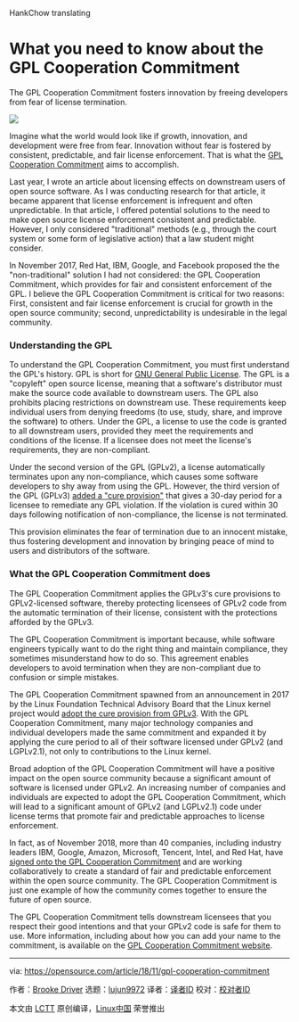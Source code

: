 HankChow translating

What you need to know about the GPL Cooperation Commitment
======

The GPL Cooperation Commitment fosters innovation by freeing developers from fear of license termination.

![](https://opensource.com/sites/default/files/styles/image-full-size/public/lead-images/OSDC_Law_balance_open_source.png?itok=5c4JhuEY)

Imagine what the world would look like if growth, innovation, and development were free from fear. Innovation without fear is fostered by consistent, predictable, and fair license enforcement. That is what the [GPL Cooperation Commitment][1] aims to accomplish.

Last year, I wrote an article about licensing effects on downstream users of open source software. As I was conducting research for that article, it became apparent that license enforcement is infrequent and often unpredictable. In that article, I offered potential solutions to the need to make open source license enforcement consistent and predictable. However, I only considered "traditional" methods (e.g., through the court system or some form of legislative action) that a law student might consider.

In November 2017, Red Hat, IBM, Google, and Facebook proposed the the "non-traditional" solution I had not considered: the GPL Cooperation Commitment, which provides for fair and consistent enforcement of the GPL. I believe the GPL Cooperation Commitment is critical for two reasons: First, consistent and fair license enforcement is crucial for growth in the open source community; second, unpredictability is undesirable in the legal community.

### Understanding the GPL

To understand the GPL Cooperation Commitment, you must first understand the GPL's history. GPL is short for [GNU General Public License][2]. The GPL is a "copyleft" open source license, meaning that a software's distributor must make the source code available to downstream users. The GPL also prohibits placing restrictions on downstream use. These requirements keep individual users from denying freedoms (to use, study, share, and improve the software) to others. Under the GPL, a license to use the code is granted to all downstream users, provided they meet the requirements and conditions of the license. If a licensee does not meet the license's requirements, they are non-compliant.

Under the second version of the GPL (GPLv2), a license automatically terminates upon any non-compliance, which causes some software developers to shy away from using the GPL. However, the third version of the GPL (GPLv3) [added a "cure provision"][3] that gives a 30-day period for a licensee to remediate any GPL violation. If the violation is cured within 30 days following notification of non-compliance, the license is not terminated.

This provision eliminates the fear of termination due to an innocent mistake, thus fostering development and innovation by bringing peace of mind to users and distributors of the software.

### What the GPL Cooperation Commitment does

The GPL Cooperation Commitment applies the GPLv3's cure provisions to GPLv2-licensed software, thereby protecting licensees of GPLv2 code from the automatic termination of their license, consistent with the protections afforded by the GPLv3.

The GPL Cooperation Commitment is important because, while software engineers typically want to do the right thing and maintain compliance, they sometimes misunderstand how to do so. This agreement enables developers to avoid termination when they are non-compliant due to confusion or simple mistakes.

The GPL Cooperation Commitment spawned from an announcement in 2017 by the Linux Foundation Technical Advisory Board that the Linux kernel project would [adopt the cure provision from GPLv3][4]. With the GPL Cooperation Commitment, many major technology companies and individual developers made the same commitment and expanded it by applying the cure period to all of their software licensed under GPLv2 (and LGPLv2.1), not only to contributions to the Linux kernel.

Broad adoption of the GPL Cooperation Commitment will have a positive impact on the open source community because a significant amount of software is licensed under GPLv2. An increasing number of companies and individuals are expected to adopt the GPL Cooperation Commitment, which will lead to a significant amount of GPLv2 (and LGPLv2.1) code under license terms that promote fair and predictable approaches to license enforcement.

In fact, as of November 2018, more than 40 companies, including industry leaders IBM, Google, Amazon, Microsoft, Tencent, Intel, and Red Hat, have [signed onto the GPL Cooperation Commitment][5] and are working collaboratively to create a standard of fair and predictable enforcement within the open source community. The GPL Cooperation Commitment is just one example of how the community comes together to ensure the future of open source.

The GPL Cooperation Commitment tells downstream licensees that you respect their good intentions and that your GPLv2 code is safe for them to use. More information, including about how you can add your name to the commitment, is available on the [GPL Cooperation Commitment website][6].

--------------------------------------------------------------------------------

via: https://opensource.com/article/18/11/gpl-cooperation-commitment

作者：[Brooke Driver][a]
选题：[lujun9972][b]
译者：[译者ID](https://github.com/译者ID)
校对：[校对者ID](https://github.com/校对者ID)

本文由 [LCTT](https://github.com/LCTT/TranslateProject) 原创编译，[Linux中国](https://linux.cn/) 荣誉推出

[a]: https://opensource.com/users/bdriver
[b]: https://github.com/lujun9972
[1]: https://gplcc.github.io/gplcc/
[2]: https://www.gnu.org/licenses/licenses.en.html
[3]: https://opensource.com/article/18/6/gplv3-anniversary
[4]: https://www.kernel.org/doc/html/v4.16/process/kernel-enforcement-statement.html
[5]: https://gplcc.github.io/gplcc/Company/Company-List.html
[6]: http://gplcc.github.io/gplcc
